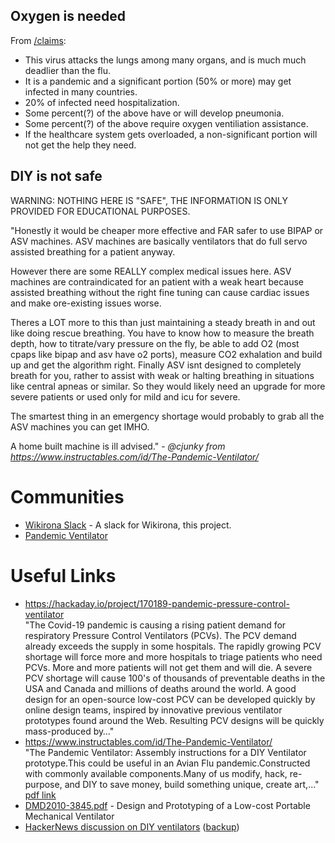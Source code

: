 ## Oxygen is needed

From [/claims](/claims/README.md):

* This virus attacks the lungs among many organs, and is much much deadlier than the flu.
* It is a pandemic and a significant portion (50% or more) may get infected in many countries.
* 20% of infected need hospitalization.
* Some percent(?) of the above have or will develop pneumonia.
* Some percent(?) of the above require oxygen ventiliation assistance.
* If the healthcare system gets overloaded, a non-significant portion will not get the help they need.

## DIY is not safe

WARNING: NOTHING HERE IS "SAFE", THE INFORMATION IS ONLY PROVIDED FOR EDUCATIONAL PURPOSES.

"Honestly it would be cheaper more effective and FAR safer to use BIPAP or ASV machines. ASV machines are basically ventilators that do full servo assisted breathing for a patient anyway.

However there are some REALLY complex medical issues here. ASV machines are contraindicated for an patient with a weak heart because assisted breathing without the right fine tuning can cause cardiac issues and make ore-existing issues worse.

Theres a LOT more to this than just maintaining a steady breath in and out like doing rescue breathing. You have to know how to measure the breath depth, how to titrate/vary pressure on the fly, be able to add O2 (most cpaps like bipap and asv have o2 ports), measure CO2 exhalation and build up and get the algorithm right. Finally ASV isnt designed to completely breath for you, rather to assist with weak or halting breathing in situations like central apneas or similar. So they would likely need an upgrade for more severe patients or used only for mild and icu for severe.

The smartest thing in an emergency shortage would probably to grab all the ASV machines you can get IMHO.

A home built machine is ill advised." - _@cjunky from https://www.instructables.com/id/The-Pandemic-Ventilator/_


# Communities

 * [Wikirona Slack](https://join.slack.com/t/wikirona/shared_invite/zt-creubqis-YN31P7ioJb7PEZ0rOs8MhQ) - A slack for Wikirona, this project.
 * [Pandemic Ventilator](https://panvent.blogspot.com/)

# Useful Links

* https://hackaday.io/project/170189-pandemic-pressure-control-ventilator \
"The Covid-19 pandemic is causing a rising patient demand for respiratory Pressure Control Ventilators (PCVs). The PCV demand already exceeds the supply in some hospitals. The rapidly growing PCV shortage will force more and more hospitals to triage patients who need PCVs. More and more patients will not get them and will die. A severe PCV shortage will cause 100&apos;s of thousands of preventable deaths in the USA and Canada and millions of deaths around the world. A good design for an open-source low-cost PCV can be developed quickly by online design teams, inspired by innovative previous ventilator prototypes found around the Web. Resulting PCV designs will be quickly mass-produced by…"
* https://www.instructables.com/id/The-Pandemic-Ventilator/ \
"The Pandemic Ventilator: Assembly instructions for a DIY Ventilator prototype.This could be useful in an Avian Flu pandemic.Constructed with commonly available components.Many of us modify, hack, re-purpose, and DIY to save money, build something unique, create art,..." [pdf link](/resources/pdfs/instructables-pandemic-ventilator.pdf)
* [DMD2010-3845.pdf](/resources/pdfs/DMD2010-3845.pdf) - Design and Prototyping of a Low-cost Portable Mechanical Ventilator
* [HackerNews discussion on DIY ventilators](https://news.ycombinator.com/item?id=22453100) ([backup](resources/sites/hackernews_22453100.pdf))
